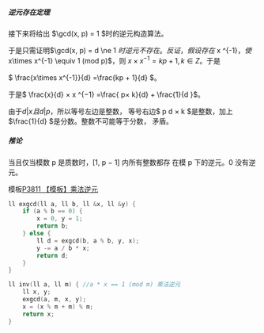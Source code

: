 ##### 逆元存在定理

接下来将给出 $\gcd(x, p) = 1 $时的逆元构造算法。

于是只需证明$\gcd(x, p) = d \ne 1 $时逆元不存在。 反证，假设存在$ x ^{-1}$，使$ x\times x^{-1} \equiv 1 (mod p)$，则 $x × x ^{−1 }= kp + 1, k ∈ Z$。于是

$ \frac{x\times x^{-1}}{d} =\frac{kp + 1}{d} $。

于是$ \frac{x}{d} × x ^{−1} =\frac{ p× k}{d} + \frac{1}{d }$。

由于$d | x 且 d | p$，所以等号左边是整数， 等号右边$ p d × k $是整数，加上 $\frac{1}{d} $是分数。整数不可能等于分数， 矛盾。

##### 推论

当且仅当模数 p 是质数时，[1, p − 1] 内所有整数都存 在模 p 下的逆元。0 没有逆元。







模板[P3811 【模板】乘法逆元](https://www.luogu.com.cn/problem/P3811)

```cpp
ll exgcd(ll a, ll b, ll &x, ll &y) {
    if (a % b == 0) {
        x = 0, y = 1;
        return b;
    } else {
        ll d = exgcd(b, a % b, y, x);
        y -= a / b * x;
        return d;
    }
}

ll inv(ll a, ll m) { //a * x == 1 (mod m) 乘法逆元
    ll x, y;
    exgcd(a, m, x, y);
    x = (x % m + m) % m;
    return x;
}
```
